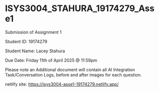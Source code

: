 # ISYS3004_STAHURA_19174279_Asse1
Submission of Assignment 1 

Student ID: 19174279

Student Name: Lacey Stahura

Due Date: Friday 11th of April 2025 @ 11:59pm

Please note an Additional document will contain all AI Integration Task/Conversation Logs, before and after images for each question.

netlify site: https://isys3004-asse1-19174279.netlify.app/